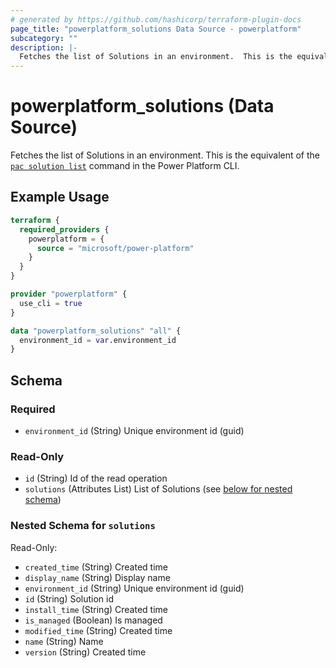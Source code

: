 ```yaml
---
# generated by https://github.com/hashicorp/terraform-plugin-docs
page_title: "powerplatform_solutions Data Source - powerplatform"
subcategory: ""
description: |-
  Fetches the list of Solutions in an environment.  This is the equivalent of the pac solution list https://learn.microsoft.com/en-us/power-platform/developer/cli/reference/solution#pac-solution-list command in the Power Platform CLI.
---
```


# powerplatform_solutions (Data Source)

Fetches the list of Solutions in an environment.  This is the equivalent of the [`pac solution list`](https://learn.microsoft.com/en-us/power-platform/developer/cli/reference/solution#pac-solution-list) command in the Power Platform CLI.

## Example Usage

```terraform
terraform {
  required_providers {
    powerplatform = {
      source = "microsoft/power-platform"
    }
  }
}

provider "powerplatform" {
  use_cli = true
}

data "powerplatform_solutions" "all" {
  environment_id = var.environment_id
}
```

<!-- schema generated by tfplugindocs -->
## Schema

### Required

- `environment_id` (String) Unique environment id (guid)

### Read-Only

- `id` (String) Id of the read operation
- `solutions` (Attributes List) List of Solutions (see [below for nested schema](#nestedatt--solutions))

<a id="nestedatt--solutions"></a>
### Nested Schema for `solutions`

Read-Only:

- `created_time` (String) Created time
- `display_name` (String) Display name
- `environment_id` (String) Unique environment id (guid)
- `id` (String) Solution id
- `install_time` (String) Created time
- `is_managed` (Boolean) Is managed
- `modified_time` (String) Created time
- `name` (String) Name
- `version` (String) Created time
